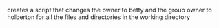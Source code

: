creates a script that changes the owner to betty and the group owner to holberton for all the files and directories in the working directory
